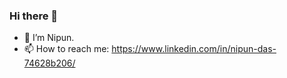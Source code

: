 ### Hi there 👋
- 🔭 I’m Nipun.
- 📫 How to reach me: https://www.linkedin.com/in/nipun-das-74628b206/
                      
     
                      


